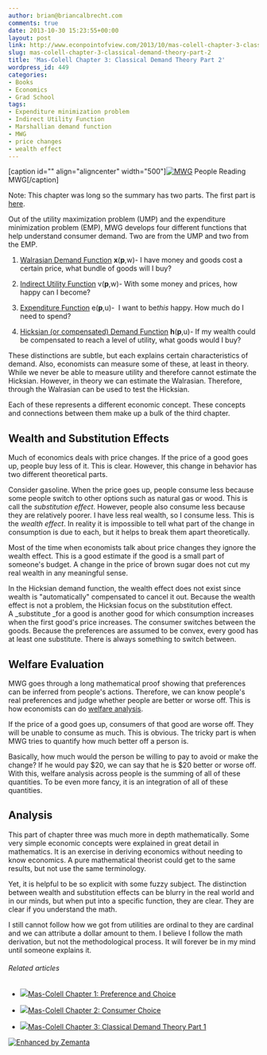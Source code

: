```yaml
---
author: brian@briancalbrecht.com
comments: true
date: 2013-10-30 15:23:55+00:00
layout: post
link: http://www.econpointofview.com/2013/10/mas-colell-chapter-3-classical-demand-theory-part-2/
slug: mas-colell-chapter-3-classical-demand-theory-part-2
title: 'Mas-Colell Chapter 3: Classical Demand Theory Part 2'
wordpress_id: 449
categories:
- Books
- Economics
- Grad School
tags:
- Expenditure minimization problem
- Indirect Utility Function
- Marshallian demand function
- MWG
- price changes
- wealth effect
---
```


[caption id="" align="aligncenter" width="500"][![MWG](http://farm8.static.flickr.com/7377/9246085954_bbbe7ee8f6.jpg)](http://www.flickr.com/photos/7302760@N08/9246085954) People Reading MWG[/caption]

Note: This chapter was long so the summary has two parts. The first part is [here](http://econpointofview.com/2013/10/14/mas-colell-chapter-3-classical-demand-theory-part-1/).

Out of the utility maximization problem (UMP) and the expenditure minimization problem (EMP), MWG develops four different functions that help understand consumer demand. Two are from the UMP and two from the EMP.



	
  1. [Walrasian Demand Function](http://en.wikipedia.org/wiki/Marshallian_demand_function) **x**(**p**,w)- I have money and goods cost a certain price, what bundle of goods will I buy?

	
  2. [Indirect Utility Function](http://en.wikipedia.org/wiki/Indirect_utility_function) v(**p**,w)- With some money and prices, how happy can I become?

	
  3. [Expenditure Function](http://en.wikipedia.org/wiki/Expenditure_function) e(**p**,u)-  I want to be*this* happy. How much do I need to spend?

	
  4. [Hicksian (or compensated) Demand Function](http://en.wikipedia.org/wiki/Hicksian_demand_function) **h**(**p**,u)- If my wealth could be compensated to reach a level of utility, what goods would I buy?


These distinctions are subtle, but each explains certain characteristics of demand. Also, economists can measure some of these, at least in theory. While we never be able to measure utility and therefore cannot estimate the Hicksian. However, in theory we can estimate the Walrasian. Therefore, through the Walrasian can be used to test the Hicksian.

Each of these represents a different economic concept. These concepts and connections between them make up a bulk of the third chapter.


## Wealth and Substitution Effects


Much of economics deals with price changes. If the price of a good goes up, people buy less of it. This is clear. However, this change in behavior has two different theoretical parts.

Consider gasoline. When the price goes up, people consume less because some people switch to other options such as natural gas or wood. This is call the _substitution effect_. However, people also consume less because they are relatively poorer. I have less real wealth, so I consume less. This is the _wealth effect_. In reality it is impossible to tell what part of the change in consumption is due to each, but it helps to break them apart theoretically.

Most of the time when economists talk about price changes they ignore the wealth effect. This is a good estimate if the good is a small part of someone's budget. A change in the price of brown sugar does not cut my real wealth in any meaningful sense.

In the Hicksian demand function, the wealth effect does not exist since wealth is "automatically" compensated to cancel it out. Because the wealth effect is not a problem, the Hicksian focus on the substitution effect. A _substitute _for a good is another good for which consumption increases when the first good's price increases. The consumer switches between the goods. Because the preferences are assumed to be convex, every good has at least one substitute. There is always something to switch between.


## Welfare Evaluation


MWG goes through a long mathematical proof showing that preferences can be inferred from people's actions. Therefore, we can know people's real preferences and judge whether people are better or worse off. This is how economists can do [welfare analysis](http://en.wikipedia.org/wiki/Welfare_economics).

If the price of a good goes up, consumers of that good are worse off. They will be unable to consume as much. This is obvious. The tricky part is when MWG tries to quantify how much better off a person is.

Basically, how much would the person be willing to pay to avoid or make the change? If he would pay $20, we can say that he is $20 better or worse off. With this, welfare analysis across people is the summing of all of these quantities. To be even more fancy, it is an integration of all of these quantities.


## Analysis


This part of chapter three was much more in depth mathematically. Some very simple economic concepts were explained in great detail in mathematics. It is an exercise in deriving economics without needing to know economics. A pure mathematical theorist could get to the same results, but not use the same terminology.

Yet, it is helpful to be so explicit with some fuzzy subject. The distinction between wealth and substitution effects can be blurry in the real world and in our minds, but when put into a specific function, they are clear. They are clear if you understand the math.

I still cannot follow how we got from utilities are ordinal to they are cardinal and we can attribute a dollar amount to them. I believe I follow the math derivation, but not the methodological process. It will forever be in my mind until someone explains it.


###### Related articles





	
  * [![](http://i.zemanta.com/205124849_80_80.jpg)](http://econpointofview.com/2013/09/24/mas-colell-chapter-1-preference-and-choice/)[Mas-Colell Chapter 1: Preference and Choice](http://econpointofview.com/2013/09/24/mas-colell-chapter-1-preference-and-choice/)

	
  * [![](http://i.zemanta.com/207582236_80_80.jpg)](http://econpointofview.com/2013/10/02/mas-colell-chapter-2-consumer-choice/)[Mas-Colell Chapter 2: Consumer Choice](http://econpointofview.com/2013/10/02/mas-colell-chapter-2-consumer-choice/)

	
  * [![](http://i.zemanta.com/211119830_80_80.jpg)](http://econpointofview.com/2013/10/14/mas-colell-chapter-3-classical-demand-theory-part-1/)[Mas-Colell Chapter 3: Classical Demand Theory Part 1](http://econpointofview.com/2013/10/14/mas-colell-chapter-3-classical-demand-theory-part-1/)




[![Enhanced by Zemanta](http://img.zemanta.com/zemified_e.png?x-id=db1fa696-31d7-4bdd-9c99-b4938c668ecc)](http://www.zemanta.com/?px)
